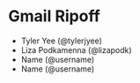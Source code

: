 # Gmail Ripoff
- Tyler Yee (@tylerjyee)
- Liza Podkamenna (@lizapodk)
- Name (@username)
- Name (@username)

